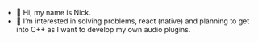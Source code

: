 - 👋 Hi, my name is Nick.
- 👀 I’m interested in solving problems, react (native) and planning to get into C++ as I want to develop my own audio plugins.

<!---
niko22225/niko22225 is a ✨ special ✨ repository because its `README.md` (this file) appears on your GitHub profile.
You can click the Preview link to take a look at your changes.
--->
